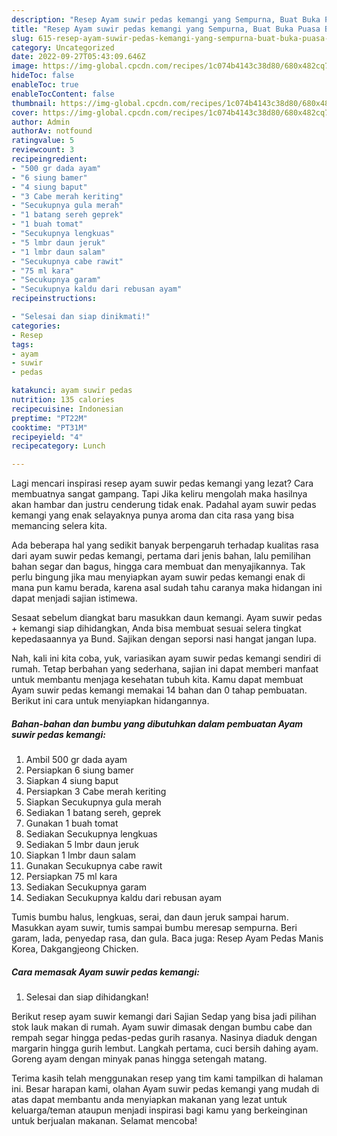 ```yaml
---
description: "Resep Ayam suwir pedas kemangi yang Sempurna, Buat Buka Puasa Bikin Ngiler"
title: "Resep Ayam suwir pedas kemangi yang Sempurna, Buat Buka Puasa Bikin Ngiler"
slug: 615-resep-ayam-suwir-pedas-kemangi-yang-sempurna-buat-buka-puasa-bikin-ngiler
category: Uncategorized
date: 2022-09-27T05:43:09.646Z
image: https://img-global.cpcdn.com/recipes/1c074b4143c38d80/680x482cq70/ayam-suwir-pedas-kemangi-foto-resep-utama.jpg
hideToc: false
enableToc: true
enableTocContent: false
thumbnail: https://img-global.cpcdn.com/recipes/1c074b4143c38d80/680x482cq70/ayam-suwir-pedas-kemangi-foto-resep-utama.jpg
cover: https://img-global.cpcdn.com/recipes/1c074b4143c38d80/680x482cq70/ayam-suwir-pedas-kemangi-foto-resep-utama.jpg
author: Admin
authorAv: notfound
ratingvalue: 5
reviewcount: 3
recipeingredient:
- "500 gr dada ayam"
- "6 siung bamer"
- "4 siung baput"
- "3 Cabe merah keriting"
- "Secukupnya gula merah"
- "1 batang sereh geprek"
- "1 buah tomat"
- "Secukupnya lengkuas"
- "5 lmbr daun jeruk"
- "1 lmbr daun salam"
- "Secukupnya cabe rawit"
- "75 ml kara"
- "Secukupnya garam"
- "Secukupnya kaldu dari rebusan ayam"
recipeinstructions:

- "Selesai dan siap dinikmati!"
categories:
- Resep
tags:
- ayam
- suwir
- pedas

katakunci: ayam suwir pedas 
nutrition: 135 calories
recipecuisine: Indonesian
preptime: "PT22M"
cooktime: "PT31M"
recipeyield: "4"
recipecategory: Lunch

---
```



Lagi mencari inspirasi resep ayam suwir pedas kemangi yang lezat? Cara membuatnya sangat gampang. Tapi Jika keliru mengolah maka hasilnya akan hambar dan justru cenderung tidak enak. Padahal ayam suwir pedas kemangi yang enak selayaknya punya aroma dan cita rasa yang bisa memancing selera kita.


Ada beberapa hal yang sedikit banyak berpengaruh terhadap kualitas rasa dari ayam suwir pedas kemangi, pertama dari jenis bahan, lalu pemilihan bahan segar dan bagus, hingga cara membuat dan menyajikannya. Tak perlu bingung jika mau menyiapkan ayam suwir pedas kemangi enak di mana pun kamu berada, karena asal sudah tahu caranya maka hidangan ini dapat menjadi sajian istimewa.

Sesaat sebelum diangkat baru masukkan daun kemangi. Ayam suwir pedas + kemangi siap dihidangkan, Anda bisa membuat sesuai selera tingkat kepedasaannya ya Bund. Sajikan dengan seporsi nasi hangat jangan lupa.


Nah, kali ini kita coba, yuk, variasikan ayam suwir pedas kemangi sendiri di rumah. Tetap berbahan yang sederhana, sajian ini dapat memberi manfaat untuk membantu menjaga kesehatan tubuh kita. Kamu dapat membuat Ayam suwir pedas kemangi memakai 14 bahan dan 0 tahap pembuatan. Berikut ini cara untuk menyiapkan hidangannya.

<!--inarticleads1-->

##### Bahan-bahan dan bumbu yang dibutuhkan dalam pembuatan Ayam suwir pedas kemangi:

1. Ambil 500 gr dada ayam
1. Persiapkan 6 siung bamer
1. Siapkan 4 siung baput
1. Persiapkan 3 Cabe merah keriting
1. Siapkan Secukupnya gula merah
1. Sediakan 1 batang sereh, geprek
1. Gunakan 1 buah tomat
1. Sediakan Secukupnya lengkuas
1. Sediakan 5 lmbr daun jeruk
1. Siapkan 1 lmbr daun salam
1. Gunakan Secukupnya cabe rawit
1. Persiapkan 75 ml kara
1. Sediakan Secukupnya garam
1. Sediakan Secukupnya kaldu dari rebusan ayam


Tumis bumbu halus, lengkuas, serai, dan daun jeruk sampai harum. Masukkan ayam suwir, tumis sampai bumbu meresap sempurna. Beri garam, lada, penyedap rasa, dan gula. Baca juga: Resep Ayam Pedas Manis Korea, Dakgangjeong Chicken. 

<!--inarticleads2-->

##### Cara memasak Ayam suwir pedas kemangi:


1. Selesai dan siap dihidangkan!

Berikut resep ayam suwir kemangi dari Sajian Sedap yang bisa jadi pilihan stok lauk makan di rumah. Ayam suwir dimasak dengan bumbu cabe dan rempah segar hingga pedas-pedas gurih rasanya. Nasinya diaduk dengan margarin hingga gurih lembut. Langkah pertama, cuci bersih dahing ayam. Goreng ayam dengan minyak panas hingga setengah matang. 

Terima kasih telah menggunakan resep yang tim kami tampilkan di halaman ini. Besar harapan kami, olahan Ayam suwir pedas kemangi yang mudah di atas dapat membantu anda menyiapkan makanan yang lezat untuk keluarga/teman ataupun menjadi inspirasi bagi kamu yang berkeinginan untuk berjualan makanan. Selamat mencoba!
